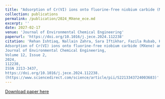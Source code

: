 ```yaml
---
title: "Adsorption of Cr(VI) ions onto fluorine-free niobium carbide (MXene) and machine learning prediction with high precision"
collection: publications
permalink: /publication/2024_MXene_ece.md
excerpt: ''
date: 2027-02-17
venue: 'Journal of Environmental Chemical Engineering'
paperurl: 'https://doi.org/10.1016/j.jece.2024.112238'
citation: 'Rehan Ishtiaq, Nallain Zahra, Sara Iftikhar, Fazila Rubab, Khawar Sultan, Ather Abbas, Sze-Mun Lam, Zeeshan Haider Jaffari, Ki Young Park,
Adsorption of Cr(VI) ions onto fluorine-free niobium carbide (MXene) and machine learning prediction with high precision,
Journal of Environmental Chemical Engineering,
Volume 12, Issue 2,
2024,
112238,
ISSN 2213-3437,
https://doi.org/10.1016/j.jece.2024.112238.
(https://www.sciencedirect.com/science/article/pii/S2213343724003683)'
---
```


[Download paper here](https://doi.org/10.1016/j.jece.2024.112238)